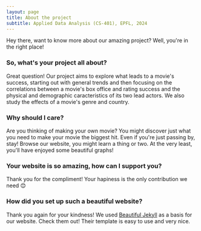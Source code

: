 ```yaml
---
layout: page
title: About the project
subtitle: Applied Data Analysis (CS-401), EPFL, 2024
---
```

Hey there, want to know more about our amazing project? Well, you're in the right place! 
### So, what's your project all about? 
Great question! Our project aims to explore what leads to a movie's success, starting out with general trends and then focusing on the correlations between a movie's box office and rating success and the physical and demographic caracteristics of its two lead actors. We also study the effects of a movie's genre and country. 
### Why should I care?
Are you thinking of making your own movie? You might discover just what you need to make your movie the biggest hit. Even if you're just passing by, stay! Browse our website, you might learn a thing or two. At the very least, you'll have enjoyed some beautiful graphs! 
### Your website is so amazing, how can I support you? 
Thank you for the compliment! Your hapiness is the only contribution we need 😊
### How did you set up such a beautiful website?
Thank you again for your kindness! We used [Beautiful Jekyll](https://github.com/daattali/beautiful-jekyll) as a basis for our website. Check them out! Their template is easy to use and very nice. 
